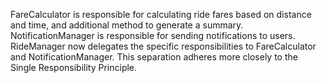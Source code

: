 FareCalculator is responsible for calculating ride fares based on distance and time, and additional method to generate a summary.
NotificationManager is responsible for sending notifications to users.
RideManager now delegates the specific responsibilities to FareCalculator and NotificationManager. 
This separation adheres more closely to the Single Responsibility Principle.
